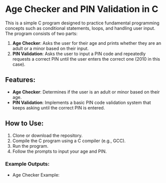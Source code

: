 # Age Checker and PIN Validation in C

This is a simple C program designed to practice fundamental programming concepts such as conditional statements, loops, and handling user input. The program consists of two parts:

1. **Age Checker**: Asks the user for their age and prints whether they are an adult or a minor based on their input.
2. **PIN Validation**: Asks the user to input a PIN code and repeatedly requests a correct PIN until the user enters the correct one (2010 in this case).

## Features:
- **Age Checker**: Determines if the user is an adult or minor based on their age.
- **PIN Validation**: Implements a basic PIN code validation system that keeps asking until the correct PIN is entered.

## How to Use:
1. Clone or download the repository.
2. Compile the C program using a C compiler (e.g., GCC).
3. Run the program.
4. Follow the prompts to input your age and PIN.

### Example Outputs:

- Age Checker Example:
